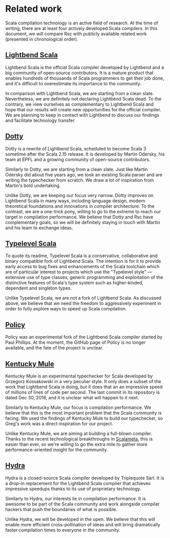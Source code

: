 <!-- Copyright (c) 2017-2019 Twitter, Inc. -->
<!-- Licensed under the Apache License, Version 2.0 (see LICENSE.md). -->

# Related work

Scala compilation technology is an active field of research.
At the time of writing, there are at least four actively developed Scala compilers.
In this document, we will compare Rsc with publicly available related work
(presented in chronological order).

## [Lightbend Scala](https://github.com/scala/scala)

Lightbend Scala is the official Scala compiler developed by Lightbend
and a big community of open-source contributors. It is a mature product
that enables hundreds of thousands of Scala programmers to get their job done,
and it's difficult to overestimate its importance to the community.

In comparison with Lightbend Scala, we are starting from a clean slate.
Nevertheless, we are definitely not declaring Lightbend Scala dead.
To the contrary, we view ourselves as complementary to Lightbend Scala and
hope that our results will create new opportunities for the official compiler.
We are planning to keep in contact with Lightbend to discuss our findings and
facilitate technology transfer.

## [Dotty](https://github.com/lampepfl/dotty)

Dotty is a rewrite of Lightbend Scala, scheduled to become Scala 3 sometime
after the Scala 2.15 release. It is developed by Martin Odersky,
his team at EPFL and a growing community of open-source contributors.

Similarly to Dotty, we are starting from a clean slate. Just like Martin Odersky
did about five years ago, we took an existing Scala parser and are writing
the typechecker from scratch. We draw a lot of inspiration from Martin's bold
undertaking.

Unlike Dotty, we are keeping our focus very narrow. Dotty improves on
Lightbend Scala in many ways, including language design, modern theoretical
foundations and innovations in compiler architecture. To the contrast, we are
a one-trick pony, willing to go to the extreme to reach our target in compilation
performance. We believe that Dotty and Rsc have complementary goals,
so we will be definitely staying in touch with Martin and his team to exchange ideas.

## [Typelevel Scala](https://github.com/typelevel/scala)

To quote its readme, Typelevel Scala is a conservative, collaborative
and binary compatible fork of Lightbend Scala. The intention is for it to
provide early access to bug fixes and enhancements of the Scala toolchain
which are of particular interest to projects which use the "Typelevel style" —
extensive use of type classes, generic programming and exploitation of the
distinctive features of Scala's type system such as higher-kinded, dependent
and singleton types.

Unlike Typelevel Scala, we are not a fork of Lightbend Scala. As discussed above,
we believe that we need the freedom to aggressively experiment in order to fully
explore ways to speed up Scala compilation.

## [Policy](https://github.com/paulp/policy)

Policy was an experimental fork of the Lightbend Scala compiler
started by Paul Phillips. At the moment, the GitHub page of Policy
is no longer available, and the fate of the project is unclear.

## [Kentucky Mule](https://github.com/gkossakowski/kentuckymule)

Kentucky Mule is an experimental typechecker for Scala developed by
Grzegorz Kossakowski in a very peculiar style. It only does a subset
of the work that Lightbend Scala is doing, but it does that an an impressive
speed of millions of lines of code per second. The last commit in its repository
is dated Dec 30, 2016, and it is unclear what will happen to it next.

Similarly to Kentucky Mule, our focus is compilation performance.
We believe that this is the most important problem that the Scala community
is facing. We used the findings of Kentucky Mule to build our typechecker,
so Greg's work was a direct inspiration for our project.

Unlike Kentucky Mule, we are aiming at building a full-blown compiler.
Thanks to the recent technological breakthroughs in
[Scalameta](http://scalameta.org/),
this is easier than ever, so we're willing to go the extra mile to gather more
performance-oriented insight for the community.

## [Hydra](https://triplequote.com/hydra)

Hydra is a closed-source Scala compiler developed by Triplequote Sàrl.
It is a drop-in replacement for the Lightbend Scala compiler that achieves
impressive speedups thanks to its use of proprietary technology.

Similarly to Hydra, our interests lie in compilation performance.
It is awesome to be part of the Scala community and work alongside
compiler hackers that push the boundaries of what is possible.

Unlike Hydra, we will be developed in the open. We believe that this will enable
more efficient cross-pollination of ideas and will bring dramatically faster
compilation times to everyone in the community.
